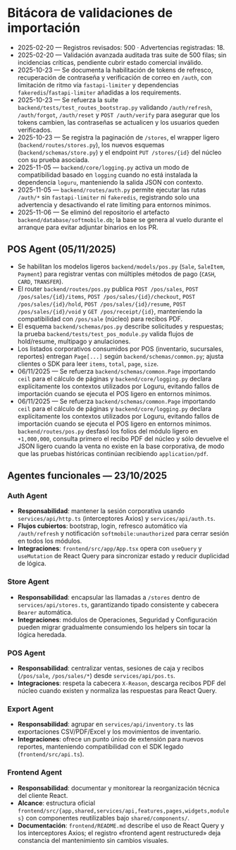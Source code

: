 # Bitácora de validaciones de importación

- 2025-02-20 — Registros revisados: 500 · Advertencias registradas: 18.
- 2025-02-20 — Validación avanzada auditada tras suite de 500 filas; sin incidencias críticas, pendiente cubrir estado comercial inválido.
- 2025-10-23 — Se documenta la habilitación de tokens de refresco, recuperación de contraseña y verificación de correo en `/auth`, con limitación de ritmo vía `fastapi-limiter` y dependencias `fakeredis`/`fastapi-limiter` añadidas a los requirements.
- 2025-10-23 — Se refuerza la suite `backend/tests/test_routes_bootstrap.py` validando `/auth/refresh`, `/auth/forgot`, `/auth/reset` y `POST /auth/verify` para asegurar que los tokens cambien, las contraseñas se actualicen y los usuarios queden verificados.
- 2025-10-23 — Se registra la paginación de `/stores`, el wrapper ligero (`backend/routes/stores.py`), los nuevos esquemas (`backend/schemas/store.py`) y el endpoint `PUT /stores/{id}` del núcleo con su prueba asociada.
- 2025-11-05 — `backend/core/logging.py` activa un modo de compatibilidad basado en `logging` cuando no está instalada la dependencia `loguru`, manteniendo la salida JSON con contexto.
- 2025-11-05 — `backend/routes/auth.py` permite ejecutar las rutas `/auth/*` sin `fastapi-limiter` ni `fakeredis`, registrando solo una advertencia y desactivando el rate limiting para entornos mínimos.
- 2025-11-06 — Se eliminó del repositorio el artefacto `backend/database/softmobile.db`; la base se genera al vuelo durante el arranque para evitar adjuntar binarios en los PR.

## POS Agent (05/11/2025)

- Se habilitan los modelos ligeros `backend/models/pos.py` (`Sale`, `SaleItem`, `Payment`) para registrar ventas con múltiples métodos de pago (`CASH`, `CARD`, `TRANSFER`).
- El router `backend/routes/pos.py` publica `POST /pos/sales`, `POST /pos/sales/{id}/items`, `POST /pos/sales/{id}/checkout`, `POST /pos/sales/{id}/hold`, `POST /pos/sales/{id}/resume`, `POST /pos/sales/{id}/void` y `GET /pos/receipt/{id}`, manteniendo la compatibilidad con `/pos/sale` (núcleo) para recibos PDF.
- El esquema `backend/schemas/pos.py` describe solicitudes y respuestas; la prueba `backend/tests/test_pos_module.py` valida flujos de hold/resume, multipago y anulaciones.
- Los listados corporativos consumidos por POS (inventario, sucursales, reportes) entregan `Page[...]` según `backend/schemas/common.py`; ajusta clientes o SDK para leer `items`, `total`, `page`, `size`.
- 06/11/2025 — Se refuerza `backend/schemas/common.Page` importando `ceil` para el cálculo de páginas y `backend/core/logging.py` declara explícitamente los contextos utilizados por Loguru, evitando fallos de importación cuando se ejecuta el POS ligero en entornos mínimos.
- 06/11/2025 — Se refuerza `backend/schemas/common.Page` importando `ceil` para el cálculo de páginas y `backend/core/logging.py` declara explícitamente los contextos utilizados por Loguru, evitando fallos de importación cuando se ejecuta el POS ligero en entornos mínimos. `backend/routes/pos.py` desfasó los folios del módulo ligero en `+1,000,000`, consulta primero el recibo PDF del núcleo y sólo devuelve el JSON ligero cuando la venta no existe en la base corporativa, de modo que las pruebas históricas continúan recibiendo `application/pdf`.

## Agentes funcionales — 23/10/2025

### Auth Agent

- **Responsabilidad**: mantener la sesión corporativa usando `services/api/http.ts` (interceptores Axios) y `services/api/auth.ts`.
- **Flujos cubiertos**: bootstrap, login, refresco automático vía `/auth/refresh` y notificación `softmobile:unauthorized` para cerrar sesión en todos los módulos.
- **Integraciones**: `frontend/src/app/App.tsx` opera con `useQuery` y `useMutation` de React Query para sincronizar estado y reducir duplicidad de lógica.

### Store Agent

- **Responsabilidad**: encapsular las llamadas a `/stores` dentro de `services/api/stores.ts`, garantizando tipado consistente y cabecera `Bearer` automática.
- **Integraciones**: módulos de Operaciones, Seguridad y Configuración pueden migrar gradualmente consumiendo los helpers sin tocar la lógica heredada.

### POS Agent

- **Responsabilidad**: centralizar ventas, sesiones de caja y recibos (`/pos/sale`, `/pos/sales/*`) desde `services/api/pos.ts`.
- **Integraciones**: respeta la cabecera `X-Reason`, descarga recibos PDF del núcleo cuando existen y normaliza las respuestas para React Query.

### Export Agent

- **Responsabilidad**: agrupar en `services/api/inventory.ts` las exportaciones CSV/PDF/Excel y los movimientos de inventario.
- **Integraciones**: ofrece un punto único de extensión para nuevos reportes, manteniendo compatibilidad con el SDK legado (`frontend/src/api.ts`).

### Frontend Agent

- **Responsabilidad**: documentar y monitorear la reorganización técnica del cliente React.
- **Alcance**: estructura oficial `frontend/src/{app,shared,services/api,features,pages,widgets,modules}` con componentes reutilizables bajo `shared/components/`.
- **Documentación**: `frontend/README.md` describe el uso de React Query y los interceptores Axios; el registro «frontend agent restructured» deja constancia del mantenimiento sin cambios visuales.
